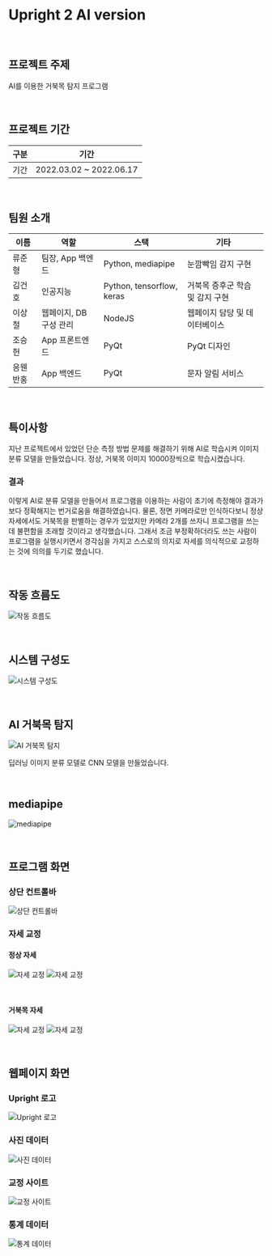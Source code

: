 # Upright 2 AI version

<br>

## 프로젝트 주제
AI를 이용한 거북목 탐지 프로그램

<br>
  
## 프로젝트 기간
| 구분 | 기간 |
| -- | -- |
| 기간 | 2022.03.02 ~ 2022.06.17 |

<br>

## 팀원 소개
| 이름    | 역할         | 스택       | 기타                            |
|---------|--------------|------------|---------------------------------|
| 류준형   | 팀장, App 백엔드  | Python, mediapipe|  눈깜빡임 감지 구현 |
| 김건호   | 인공지능 | Python, tensorflow, keras  | 거북목 증후군 학습 및 감지 구현 |
| 이상철   |  웹페이지, DB 구성 관리   | NodeJS  | 웹페이지 담당 및 데이터베이스 |
| 조승헌   | App 프론트엔드   | PyQt        | PyQt 디자인 |
| 응웬반홍   | App 백엔드   | PyQt        | 문자 알림 서비스 |

<br>

## 특이사항

지난 프로젝트에서 있었던 단순 측정 방법 문제를 해결하기 위해 AI로 학습시켜 이미지 분류 모델을 만들었습니다. 정상, 거북목 이미지 10000장씩으로 학습시켰습니다.


### 결과
이렇게 AI로 분류 모델을 만들어서 프로그램을 이용하는 사람이 초기에 측정해야 결과가 보다 정확해지는 번거로움을 해결하였습니다. 물론, 정면 카메라로만 인식하다보니 정상 자세에서도 거북목을 판별하는 경우가 있었지만 카메라 2개를 쓰자니 프로그램을 쓰는데 불편함을 초래할 것이라고 생각했습니다. 그래서 조금 부정확하더라도 쓰는 사람이 프로그램을 실행시키면서 경각심을 가지고 스스로의 의지로 자세를 의식적으로 교정하는 것에 의의를 두기로 했습니다.

<br>

## 작동 흐름도
![작동 흐름도](img/작동%20흐름도.png)


<br>

## 시스템 구성도
![시스템 구성도](img/시스템%20구성도.png)


<br>

## AI 거북목 탐지
![AI 거북목 탐지](img/AI%20거북목%20탐지.png)

딥러닝 이미지 분류 모델로 CNN 모델을 만들었습니다.

<br>

## mediapipe
![mediapipe](img/mediapipe%20좌표%20인식.png)

<br>

## 프로그램 화면
### 상단 컨트롤바
![상단 컨트롤바](img/상단%20컨트롤바.png)

### 자세 교정
#### 정상 자세
![자세 교정](img/정상1.png)
![자세 교정](img/정상2.png)

<br>

#### 거북목 자세
![자세 교정](img/거북목1.png)
![자세 교정](img/거북목2.png)



<br> 

## 웹페이지 화면
### Upright 로고
![Upright 로고](img/Upright%20로고.png)

### 사진 데이터
![사진 데이터](img/사진%20데이터.png)

### 교정 사이트
![교정 사이트](img/교정%20사이트.png)

### 통계 데이터
![통계 데이터](img/통계.png)

